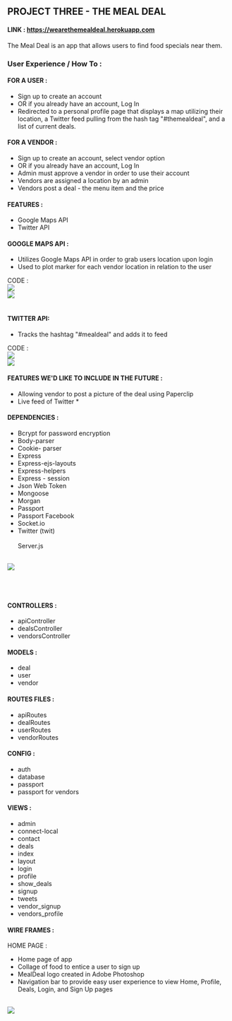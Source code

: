 ## PROJECT THREE - THE MEAL DEAL 
#### LINK : https://wearethemealdeal.herokuapp.com

The Meal Deal is an app that allows users to find food specials near them. 

### User Experience / How To :

#### FOR A USER : 
- Sign up to create an account
- OR if you already have an account, Log In 
- Redirected to a personal profile page that displays a map utilizing their location, 
    a Twitter feed pulling from the hash tag "#themealdeal", and a list of current deals. 


#### FOR A VENDOR : 
- Sign up to create an account, select vendor option
- OR if you already have an account, Log In
- Admin must approve a vendor in order to use their account 
- Vendors are assigned a location by an admin 
- Vendors post a deal - the menu item and the price 

#### FEATURES : 
- Google Maps API 
- Twitter API 


#### GOOGLE MAPS API : 
- Utilizes Google Maps API in order to grab users location upon login 
- Used to plot marker for each vendor location in relation to the user 

 CODE : <br>
    <img src="http://s27.postimg.org/8kiklvymb/Screen_Shot_2015_10_09_at_9_21_30_AM.png"> <br>
    <img src="http://s2.postimg.org/8et0a673d/Screen_Shot_2015_10_09_at_9_21_52_AM.png"> <br>
    <br>


#### TWITTER API: 
- Tracks the hashtag "#mealdeal" and adds it to feed 

CODE : <br>
<img src= "http://s2.postimg.org/65e2qwcx5/Screen_Shot_2015_10_09_at_9_26_43_AM.png"> <br>
<img src= "http://s11.postimg.org/in6kluwtv/Screen_Shot_2015_10_09_at_9_27_08_AM.png"> <br>


#### FEATURES WE'D LIKE TO INCLUDE IN THE FUTURE :
- Allowing vendor to post a picture of the deal using Paperclip 
- Live feed of Twitter * 


#### DEPENDENCIES : 
- Bcrypt for password encryption 
- Body-parser 
- Cookie- parser 
- Express 
- Express-ejs-layouts
- Express-helpers
- Express - session
- Json Web Token 
- Mongoose
- Morgan 
- Passport
- Passport Facebook
- Socket.io
- Twitter (twit)
<br><br>
Server.js 
<br>
<img src = "http://s1.postimg.org/tfe6kbd5r/Screen_Shot_2015_10_09_at_9_13_54_AM.png">
<br><br><br><br>

#### CONTROLLERS : 
- apiController
- dealsController
- vendorsController 

#### MODELS : 
- deal 
- user 
- vendor 

#### ROUTES FILES : 
- apiRoutes
- dealRoutes
- userRoutes
- vendorRoutes

#### CONFIG : 
- auth
- database
- passport
- passport for vendors 

#### VIEWS : 
- admin
- connect-local
- contact 
- deals
- index
- layout 
- login 
- profile 
- show_deals
- signup
- tweets
- vendor_signup
- vendors_profile 

#### WIRE FRAMES : 

HOME PAGE : 
- Home page of app 
- Collage of food to entice a user to sign up 
- MealDeal logo created in Adobe Photoshop
- Navigation bar to provide easy user experience to view Home, Profile, Deals, Login, and Sign Up pages 
<br>
<img src = "http://s22.postimg.org/9oxlglitt/Screen_Shot_2015_10_09_at_9_41_13_AM.png"> 
